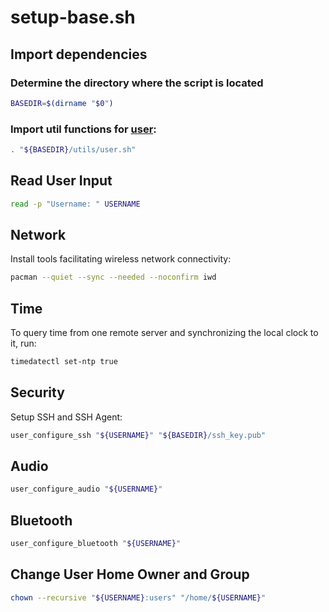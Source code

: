 # setup-base.sh


## Import dependencies

### Determine the directory where the script is located
```sh
BASEDIR=$(dirname "$0")
```

### Import util functions for [user](utils/user.md):
```sh
. "${BASEDIR}/utils/user.sh"
```


## Read User Input
```sh
read -p "Username: " USERNAME
```


## Network

Install tools facilitating wireless network connectivity:
```sh
pacman --quiet --sync --needed --noconfirm iwd
```


## Time

To query time from one remote server and synchronizing the local clock to it, run:

```sh
timedatectl set-ntp true
```


## Security

Setup SSH and SSH Agent:
```sh
user_configure_ssh "${USERNAME}" "${BASEDIR}/ssh_key.pub"
```


## Audio
```sh
user_configure_audio "${USERNAME}"
```


## Bluetooth
```sh
user_configure_bluetooth "${USERNAME}"
```

## Change User Home Owner and Group

```sh
chown --recursive "${USERNAME}:users" "/home/${USERNAME}"
```
